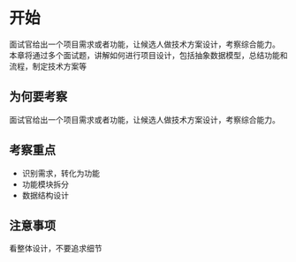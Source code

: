 # 开始

面试官给出一个项目需求或者功能，让候选人做技术方案设计，考察综合能力。
本章将通过多个面试题，讲解如何进行项目设计，包括抽象数据模型，总结功能和流程，制定技术方案等

## 为何要考察

面试官给出一个项目需求或者功能，让候选人做技术方案设计，考察综合能力。

## 考察重点

- 识别需求，转化为功能
- 功能模块拆分
- 数据结构设计

## 注意事项

看整体设计，不要追求细节
